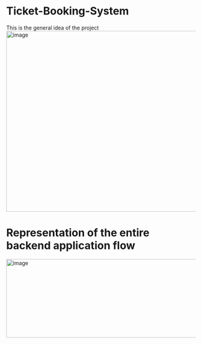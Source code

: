 # Ticket-Booking-System

This is the general idea of the project
<img width="1649" height="481" alt="image" src="https://github.com/user-attachments/assets/17af5f1b-2fab-4eb7-b18e-a82c46985067" />



# Representation of the entire backend application flow
<img width="1646" height="209" alt="image" src="https://github.com/user-attachments/assets/3d0259ab-1006-4d28-834e-20d39b0fc00c" />
